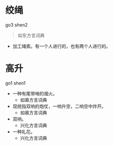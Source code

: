 # 绞绳
go3 shen2
> 如东方言词典
- 加工绳索。有一个人进行的，也有两个人进行的。





# 高升
go1 shen1
+ 一种有尾带哨的烟火。
  * 如皋方言词典
+ 现统指双响的炮仗，一响升空，二响空中炸开。
  * 如皋方言词典
+ 双响。
  * 兴化方言词典
+ 一种礼花。
  * 兴化方言词典
